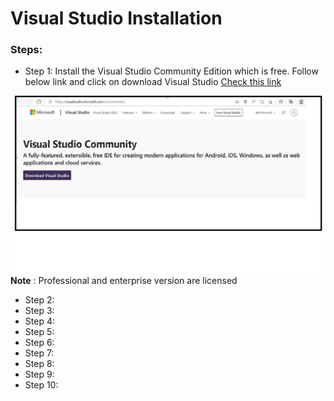 # Visual Studio Installation

### Steps:
- Step 1:  Install the Visual Studio Community Edition which is free. Follow below link and click on download Visual Studio
[Check this link  ](https://visualstudio.microsoft.com/vs/community/)

![image](https://github.com/cloudnloud/.Netapplication/blob/master/Azure%20Web-App-Deployment/Images/visualstudio1.png)
**Note** : Professional and enterprise version are licensed
- Step 2: 
- Step 3:
- Step 4:
- Step 5:  
- Step 6:
- Step 7:
- Step 8:
- Step 9:
- Step 10: 
